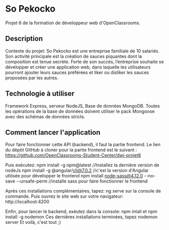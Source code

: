 # So Pekocko #

Projet 6 de la formation de développeur web d'OpenClassrooms.

## Description ##

Contexte du projet: So Pekocko est une entreprise familiale de 10 salariés. Son activité principale est la création de sauces piquantes dont la composition est tenue secrète. Forte de son succès, l’entreprise souhaite se développer et créer une application web, dans laquelle les utilisateurs pourront ajouter leurs sauces préférées et liker ou disliker les sauces proposées par les autres.

## Technologie à utiliser ##

Framework Express, serveur NodeJS, Base de données MongoDB.
Toutes les opérations de la base de données doivent utiliser le pack Mongoose avec des schémas de données stricts.

## Comment lancer l'application ##

Pour faire fonctionner cette API (backend), il faut la partie frontend.
Le lien du dépôt GitHub à cloner pour la partie frontend est le suivant : ​https://github.com/OpenClassrooms-Student-Center/dwj-projet6

Puis exécutez: npm install -g npm@latest //Installez la dernière version de nodeJs
npm install -g @angular/cli@7.0.2 //c'est la version d'Angular utilisée pour développer le frontend
npm install node-sass@4.12.0 --no-save --unsafe-perm //installe sass pour faire fonctionner le frontend

Après ces installations complémentaires, tapez: ng serve sur la console de commande.
Puis ouvrez le site web sur votre navigateur: http://localhost:4200


Enfin, pour lancer le backend, exéutez dans la console: npm intall
et npm install -g nodemon
Ces dernières installations terminées, tapez nodemon server
Et voilà, c'est tout ;)
